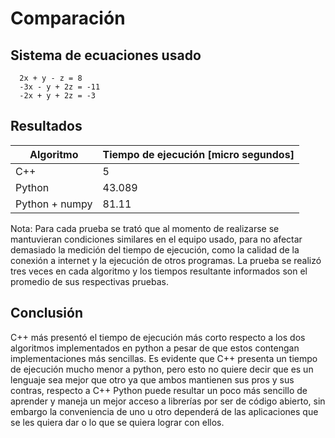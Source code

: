 # Comparación

## Sistema de ecuaciones usado

```
  2x + y - z = 8
  -3x - y + 2z = -11
  -2x + y + 2z = -3
```

## Resultados 

| Algoritmo  | Tiempo de ejecución [micro segundos]|
| ------------- | ------------- |
| C++ | 5 |
| Python |  43.089 |
| Python + numpy  | 81.11 |

Nota: 
Para cada prueba se trató que al momento de realizarse se mantuvieran condiciones similares en el equipo usado,  para no afectar demasiado la medición del tiempo de ejecución, como la calidad de la conexión a internet y la ejecución de otros programas.
La prueba se realizó tres veces en cada algoritmo y los tiempos resultante informados son el promedio de sus respectivas pruebas. 

## Conclusión

C++ más presentó el tiempo de ejecución más corto respecto a los dos algoritmos implementados en python a pesar de que estos contengan implementaciones más sencillas.
Es evidente que C++ presenta un tiempo de ejecución mucho menor a python, pero esto no quiere decir que es un lenguaje sea mejor que otro ya que ambos mantienen sus pros  y sus contras, respecto a C++ Python puede resultar un poco más sencillo de aprender y maneja un mejor acceso a librerías por ser de código abierto, sin embargo la conveniencia de uno u otro dependerá de las aplicaciones que se les quiera dar o lo que se quiera lograr con ellos. 
